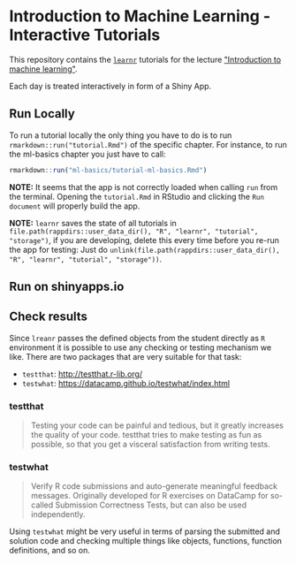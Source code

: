 # Introduction to Machine Learning - Interactive Tutorials

This repository contains the [`learnr`](https://rstudio.github.io/learnr/index.html) tutorials for the lecture ["Introduction to machine learning"](https://github.com/compstat-lmu/lecture_i2ml).

Each day is treated interactively in form of a Shiny App.

## Run Locally

To run a tutorial locally the only thing you have to do is to run `rmarkdown::run("tutorial.Rmd")` of the specific chapter. For instance, to run the ml-basics chapter you just have to call:
```r
rmarkdown::run("ml-basics/tutorial-ml-basics.Rmd")
```

**NOTE:** It seems that the app is not correctly loaded when calling `run` from the terminal. Opening the `tutorial.Rmd` in RStudio and clicking the `Run document` will properly build the app.

**NOTE:** `learnr` saves the state of all tutorials in `file.path(rappdirs::user_data_dir(), "R", "learnr", "tutorial", "storage")`, if you are developing, delete this every time before you re-run the app for testing:
Just do `unlink(file.path(rappdirs::user_data_dir(), "R", "learnr", "tutorial", "storage"))`.


## Run on shinyapps.io

## Check results

Since `lreanr` passes the defined objects from the student directly as `R` environment it is possible to use any checking or testing mechanism we like. There are two packages that are very suitable for that task:

-   `testthat`: http://testthat.r-lib.org/
-   `testwhat`: https://datacamp.github.io/testwhat/index.html

### testthat

> Testing your code can be painful and tedious, but it greatly increases the quality of your code. testthat tries to make testing as fun as possible, so that you get a visceral satisfaction from writing tests.

### testwhat

> Verify R code submissions and auto-generate meaningful feedback messages. Originally developed for R exercises on DataCamp for so-called Submission Correctness Tests, but can also be used independently.

Using `testwhat` might be very useful in terms of parsing the submitted and solution code and checking multiple things like objects, functions, function definitions, and so on.
